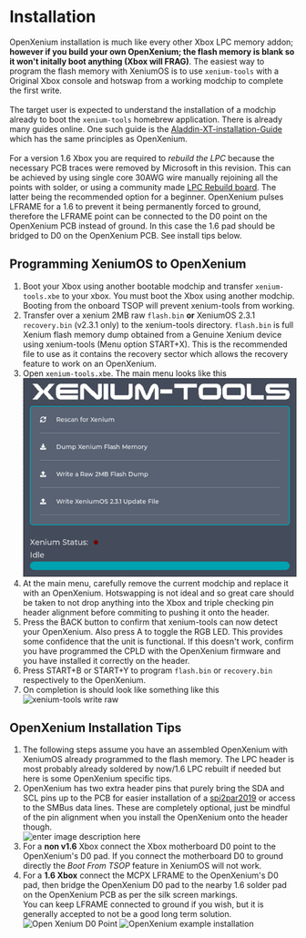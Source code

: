 


# Installation
OpenXenium installation is much like every other Xbox LPC memory addon; **however if you build your own OpenXenium; the flash memory is blank so it won't initally boot anything (Xbox will FRAG)**. The easiest way to program the flash memory with XeniumOS is to use `xenium-tools` with a Original Xbox console and hotswap from a working modchip to complete the first write.<br> <br>
The target user is expected to understand the installation of a modchip already to boot the `xenium-tools` homebrew application. There is already many guides online. One such guide is the [Aladdin-XT-installation-Guide](https://circuit-board.de/forum/index.php/Attachment/72198-Aladdin-XT-installation-Guide-pdf/) which has the same principles as OpenXenium.<br><br>
For a version 1.6 Xbox you are required to *rebuild the LPC* because the necessary PCB traces were removed by Microsoft in this revision. This can be achieved by using single core 30AWG wire manually rejoining all the points with solder, or using a community made [LPC Rebuild board](https://github.com/Kekule-OXC/OXC_LPCorrectr_v3). The latter being the recommended option for a beginner. OpenXenium pulses LFRAME for a 1.6 to prevent it being permanently forced to ground, therefore the LFRAME point can be connected to the D0 point on the OpenXenium PCB instead of ground. In this case the 1.6 pad should be bridged to D0 on the OpenXenium PCB. See install tips below.

## Programming XeniumOS to OpenXenium
1. Boot your Xbox using another bootable modchip and transfer `xenium-tools.xbe` to your xbox. You must boot the Xbox using another modchip. Booting from the onboard TSOP will prevent xenium-tools from working.
2. Transfer over a xenium 2MB raw `flash.bin` **or** XeniumOS 2.3.1 `recovery.bin` (v2.3.1 only) to the xenium-tools directory.  `flash.bin` is full Xenium flash memory dump obtained from a Genuine Xenium device using xenium-tools (Menu option START+X). This is the recommended file to use as it contains the recovery sector which allows the recovery feature to work on an OpenXenium. 
3. Open `xenium-tools.xbe`. The main menu looks like this <br> ![xenium-tools main menu](https://github.com/Ryzee119/OpenXenium/blob/master/Images/xenium-tools_mainmenu.png?raw=true)
4. At the main menu, carefully remove the current modchip and replace it with an OpenXenium. Hotswapping is not ideal and so great care should be taken to not drop anything into the Xbox and triple checking pin header alignment before commiting to pushing it onto the header.
5. Press the BACK button to confirm that xenium-tools can now detect your OpenXenium. Also press A to toggle the RGB LED. This provides some confidence that the unit is functional. If this doesn't work, confirm you have programmed the CPLD with the OpenXenium firmware and you have installed it correctly on the header.
6. Press START+B or START+Y to program `flash.bin` or `recovery.bin` respectively to the OpenXenium.
7. On completion is should look like something like this <br> ![xenium-tools write raw](https://github.com/Ryzee119/OpenXenium/blob/master/Images/xenium-tools_writeraw.png?raw=true)
## OpenXenium Installation Tips
1. The following steps assume you have an assembled OpenXenium with XeniumOS already programmed to the flash memory. The LPC header is most probably already soldered by now/1.6 LPC rebuilt if needed but here is some OpenXenium specific tips.
2. OpenXenium has two extra header pins that purely bring the SDA and SCL pins up to the PCB for easier installation of a [spi2par2019](https://github.com/Ryzee119/spi2par2019) or access to the SMBus data lines. These are completely optional, just be mindful of the pin alignment when you install the OpenXenium onto the header though. <br>![enter image description here](https://github.com/Ryzee119/OpenXenium/blob/master/Images/lpcinstall.png?raw=true)
4. For a **non v1.6** Xbox connect the Xbox motherboard D0 point to the OpenXenium's D0 pad. If you connect the motherboard D0 to ground directly the *Boot From TSOP* feature in XeniumOS will not work.
5. For a **1.6 Xbox** connect the MCPX LFRAME to the OpenXenium's D0 pad, then bridge the OpenXenium D0 pad to the nearby 1.6 solder pad on the OpenXenium PCB as per the silk screen markings.<br>You can keep LFRAME connected  to ground if you wish, but it is generally accepted to not be a good long term solution. <br>![Open Xenium D0 Point](https://github.com/Ryzee119/OpenXenium/blob/master/Images/lframe.png?raw=true)
![OpenXenium example installation](https://github.com/Ryzee119/OpenXenium/blob/master/Images/20191018_212705.jpg?raw=true)